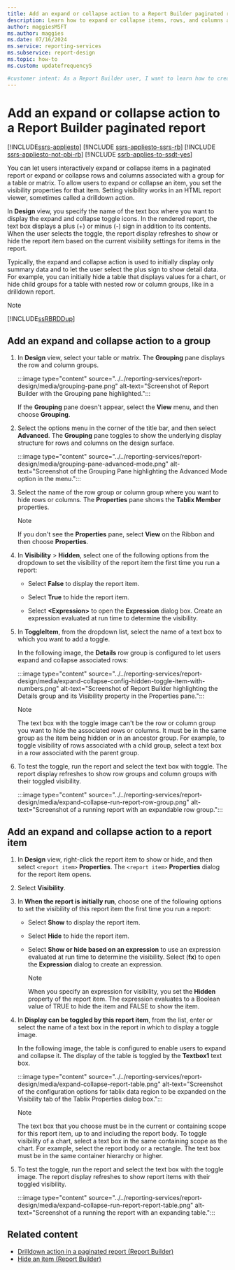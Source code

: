 ```yaml
---
title: Add an expand or collapse action to a Report Builder paginated report
description: Learn how to expand or collapse items, rows, and columns associated with a group for a table or matrix in a paginated report in Report Builder.
author: maggiesMSFT
ms.author: maggies
ms.date: 07/16/2024
ms.service: reporting-services
ms.subservice: report-design
ms.topic: how-to
ms.custom: updatefrequency5

#customer intent: As a Report Builder user, I want to learn how to create expandable and collapsible elements in my reports so that I can give users the option to control the presentation of my report.
---
```

# Add an expand or collapse action to a Report Builder paginated report

[!INCLUDE[ssrs-appliesto](../../includes/ssrs-appliesto.md)] [!INCLUDE [ssrs-appliesto-ssrs-rb](../../includes/ssrs-appliesto-ssrs-rb.md)] [!INCLUDE [ssrs-appliesto-not-pbi-rb](../../includes/ssrs-appliesto-not-pbi-rb.md)] [!INCLUDE [ssrb-applies-to-ssdt-yes](../../includes/ssrb-applies-to-ssdt-yes.md)]

You can let users interactively expand or collapse items in a paginated report or expand or collapse rows and columns associated with a group for a table or matrix. To allow users to expand or collapse an item, you set the visibility properties for that item. Setting visibility works in an HTML report viewer, sometimes called a drilldown action.  
  
In **Design** view, you specify the name of the text box where you want to display the expand and collapse toggle icons. In the rendered report, the text box displays a plus (+) or minus (-) sign in addition to its contents. When the user selects the toggle, the report display refreshes to show or hide the report item based on the current visibility settings for items in the report.  
  
Typically, the expand and collapse action is used to initially display only summary data and to let the user select the plus sign to show detail data. For example, you can initially hide a table that displays values for a chart, or hide child groups for a table with nested row or column groups, like in a drilldown report.  
  
> [!NOTE]  
> [!INCLUDE[ssRBRDDup](../../includes/ssrbrddup-md.md)]  
  
## Add an expand and collapse action to a group
  
1. In **Design** view, select your table or matrix. The **Grouping** pane displays the row and column groups.  
  
     :::image type="content" source="../../reporting-services/report-design/media/grouping-pane.png" alt-text="Screenshot of Report Builder with the Grouping pane highlighted.":::
  
     If the **Grouping** pane doesn't appear, select the **View** menu, and then choose **Grouping**.  
  
1. Select the options menu in the corner of the title bar, and then select **Advanced**. The **Grouping** pane toggles to show the underlying display structure for rows and columns on the design surface.  
  
     :::image type="content" source="../../reporting-services/report-design/media/grouping-pane-advanced-mode.png" alt-text="Screenshot of the Grouping Pane highlighting the Advanced Mode option in the menu.":::
  
1. Select the name of the row group or column group  where you want to hide rows or columns. The **Properties** pane shows the **Tablix Member** properties.  
  
    > [!NOTE]  
    > If you don't see the **Properties** pane, select **View** on the Ribbon and then choose **Properties**.  
  
1. In **Visibility** > **Hidden**, select one of the following options from the dropdown to set the visibility of the report item the first time you run a report:  
  
    - Select **False** to display the report item.  
  
    - Select **True** to hide the report item.  
  
    - Select **\<Expression>** to open the **Expression** dialog box. Create an expression evaluated at run time to determine the visibility.  
  
1. In **ToggleItem**, from the dropdown list, select the name of a text box to which you want to add a toggle.  
  
     In the following image, the **Details** row group is configured to let users expand and collapse associated rows:
  
     :::image type="content" source="../../reporting-services/report-design/media/expand-collapse-config-hidden-toggle-item-with-numbers.png" alt-text="Screenshot of Report Builder highlighting the Details group and its Visibility property in the Properties pane.":::
  
    > [!NOTE]  
    > The text box with the toggle image can't be the row or column group you want to hide the associated rows or columns. It must be in the same group as the item being hidden or in an ancestor group. For example, to toggle visibility of rows associated with a child group, select a text box in a row associated with the parent group.  
  
1. To test the toggle, run the report and select the text box with toggle. The report display refreshes to show row groups and column groups with their toggled visibility.  
  
     :::image type="content" source="../../reporting-services/report-design/media/expand-collapse-run-report-row-group.png" alt-text="Screenshot of a running report with an expandable row group.":::  
  
## Add an expand and collapse action to a report item  
  
1. In **Design** view, right-click the report item to show or hide, and then select `<report item>` **Properties**. The `<report item>` **Properties** dialog for the report item opens.  
  
1. Select **Visibility**.  
  
1. In **When the report is initially run**, choose one of the following options to set the visibility of this report item the first time you run a report:  
  
    - Select **Show** to display the report item.  
  
    - Select **Hide** to hide the report item.  
  
    - Select **Show or hide based on an expression** to use an expression evaluated at run time to determine the visibility. Select (**fx**) to open the **Expression** dialog to create an expression.  
  
        > [!NOTE]  
        > When you specify an expression for visibility, you set the **Hidden** property of the report item. The expression evaluates to a Boolean value of TRUE to hide the item and FALSE to show the item.  
  
1. In **Display can be toggled by this report item**, from the list, enter or select the name of a text box in the report in which to display a toggle image.  
  
     In the following image, the table is configured to enable users to expand and collapse it. The display of the table is toggled by the **Textbox1** text box.  
  
     :::image type="content" source="../../reporting-services/report-design/media/expand-collapse-report-table.png" alt-text="Screenshot of the configuration options for tablix data region to be expanded on the Visibility tab of the Tablix Properties dialog box.":::  
  
    > [!NOTE]  
    > The text box that you choose must be in the current or containing scope for this report item, up to and including the report body. To toggle visibility of a chart, select a text box in the same containing scope as the chart. For example, select the report body or a rectangle. The text box must be in the same container hierarchy or higher.  
  
1. To test the toggle, run the report and select the text box with the toggle image. The report display refreshes to show report items with their toggled visibility.  
  
     :::image type="content" source="../../reporting-services/report-design/media/expand-collapse-run-report-report-table.png" alt-text="Screenshot of a running the report with an expanding table.":::  
  
## Related content  

- [Drilldown action in a paginated report (Report Builder)](../../reporting-services/report-design/drilldown-action-report-builder-and-ssrs.md)
- [Hide an item &#40;Report Builder&#41;](../../reporting-services/report-builder/hide-an-item-report-builder-and-ssrs.md)  
